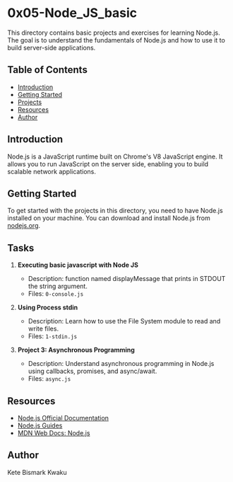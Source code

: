 # 0x05-Node_JS_basic

This directory contains basic projects and exercises for learning Node.js. The goal is to understand the fundamentals of Node.js and how to use it to build server-side applications.

## Table of Contents

- [Introduction](#introduction)
- [Getting Started](#getting-started)
- [Projects](#projects)
- [Resources](#resources)
- [Author](#author)

## Introduction

Node.js is a JavaScript runtime built on Chrome's V8 JavaScript engine. It allows you to run JavaScript on the server side, enabling you to build scalable network applications.

## Getting Started

To get started with the projects in this directory, you need to have Node.js installed on your machine. You can download and install Node.js from [nodejs.org](https://nodejs.org/).

## Tasks

1. **Executing basic javascript with Node JS**
    - Description: function named displayMessage that prints in STDOUT the string argument.
    - Files: `0-console.js`

2. **Using Process stdin**
    - Description: Learn how to use the File System module to read and write files.
    - Files: `1-stdin.js`

3. **Project 3: Asynchronous Programming**
    - Description: Understand asynchronous programming in Node.js using callbacks, promises, and async/await.
    - Files: `async.js`

## Resources

- [Node.js Official Documentation](https://nodejs.org/en/docs/)
- [Node.js Guides](https://nodejs.dev/learn)
- [MDN Web Docs: Node.js](https://developer.mozilla.org/en-US/docs/Learn/Server-side/Node_server_without_framework)

## Author
Kete Bismark Kwaku
